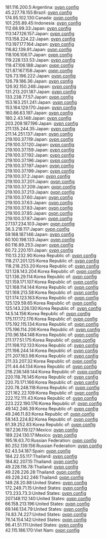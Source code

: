 181.116.200.5:Argentina: [ovpn config](vpn/181_116_200_5.ovpn)  
45.227.78.155:Brazil: [ovpn config](vpn/45_227_78_155.ovpn)  
174.95.102.130:Canada: [ovpn config](vpn/174_95_102_130.ovpn)  
101.255.89.45:Indonesia: [ovpn config](vpn/101_255_89_45.ovpn)  
112.68.99.33:Japan: [ovpn config](vpn/112_68_99_33.ovpn)  
113.147.126.157:Japan: [ovpn config](vpn/113_147_126_157.ovpn)  
113.158.224.22:Japan: [ovpn config](vpn/113_158_224_22.ovpn)  
113.197.177.164:Japan: [ovpn config](vpn/113_197_177_164.ovpn)  
116.82.139.91:Japan: [ovpn config](vpn/116_82_139_91.ovpn)  
118.106.106.17:Japan: [ovpn config](vpn/118_106_106_17.ovpn)  
119.228.133.53:Japan: [ovpn config](vpn/119_228_133_53.ovpn)  
119.47.106.188:Japan: [ovpn config](vpn/119_47_106_188.ovpn)  
121.87.167.158:Japan: [ovpn config](vpn/121_87_167_158.ovpn)  
126.73.196.222:Japan: [ovpn config](vpn/126_73_196_222.ovpn)  
126.79.186.36:Japan: [ovpn config](vpn/126_79_186_36.ovpn)  
126.92.150.248:Japan: [ovpn config](vpn/126_92_150_248.ovpn)  
131.213.201.187:Japan: [ovpn config](vpn/131_213_201_187.ovpn)  
133.238.77.57:Japan: [ovpn config](vpn/133_238_77_57.ovpn)  
153.163.251.241:Japan: [ovpn config](vpn/153_163_251_241.ovpn)  
153.164.129.170:Japan: [ovpn config](vpn/153_164_129_170.ovpn)  
160.86.63.197:Japan: [ovpn config](vpn/160_86_63_197.ovpn)  
180.2.43.148:Japan: [ovpn config](vpn/180_2_43_148.ovpn)  
203.209.187.196:Japan: [ovpn config](vpn/203_209_187_196.ovpn)  
211.135.244.35:Japan: [ovpn config](vpn/211_135_244_35.ovpn)  
211.14.251.137:Japan: [ovpn config](vpn/211_14_251_137.ovpn)  
219.100.37.119:Japan: [ovpn config](vpn/219_100_37_119.ovpn)  
219.100.37.120:Japan: [ovpn config](vpn/219_100_37_120.ovpn)  
219.100.37.159:Japan: [ovpn config](vpn/219_100_37_159.ovpn)  
219.100.37.192:Japan: [ovpn config](vpn/219_100_37_192.ovpn)  
219.100.37.196:Japan: [ovpn config](vpn/219_100_37_196.ovpn)  
219.100.37.197:Japan: [ovpn config](vpn/219_100_37_197.ovpn)  
219.100.37.199:Japan: [ovpn config](vpn/219_100_37_199.ovpn)  
219.100.37.2:Japan: [ovpn config](vpn/219_100_37_2.ovpn)  
219.100.37.201:Japan: [ovpn config](vpn/219_100_37_201.ovpn)  
219.100.37.209:Japan: [ovpn config](vpn/219_100_37_209.ovpn)  
219.100.37.213:Japan: [ovpn config](vpn/219_100_37_213.ovpn)  
219.100.37.60:Japan: [ovpn config](vpn/219_100_37_60.ovpn)  
219.100.37.63:Japan: [ovpn config](vpn/219_100_37_63.ovpn)  
219.100.37.83:Japan: [ovpn config](vpn/219_100_37_83.ovpn)  
219.100.37.85:Japan: [ovpn config](vpn/219_100_37_85.ovpn)  
219.100.37.87:Japan: [ovpn config](vpn/219_100_37_87.ovpn)  
27.137.234.103:Japan: [ovpn config](vpn/27_137_234_103.ovpn)  
36.3.218.117:Japan: [ovpn config](vpn/36_3_218_117.ovpn)  
59.168.187.146:Japan: [ovpn config](vpn/59_168_187_146.ovpn)  
60.100.198.133:Japan: [ovpn config](vpn/60_100_198_133.ovpn)  
60.116.89.253:Japan: [ovpn config](vpn/60_116_89_253.ovpn)  
60.72.220.151:Japan: [ovpn config](vpn/60_72_220_151.ovpn)  
110.13.232.90:Korea Republic of: [ovpn config](vpn/110_13_232_90.ovpn)  
118.217.201.125:Korea Republic of: [ovpn config](vpn/118_217_201_125.ovpn)  
118.218.253.20:Korea Republic of: [ovpn config](vpn/118_218_253_20.ovpn)  
121.128.143.204:Korea Republic of: [ovpn config](vpn/121_128_143_204.ovpn)  
121.136.29.114:Korea Republic of: [ovpn config](vpn/121_136_29_114.ovpn)  
121.159.171.107:Korea Republic of: [ovpn config](vpn/121_159_171_107.ovpn)  
121.168.114.144:Korea Republic of: [ovpn config](vpn/121_168_114_144.ovpn)  
121.169.213.58:Korea Republic of: [ovpn config](vpn/121_169_213_58.ovpn)  
121.174.123.163:Korea Republic of: [ovpn config](vpn/121_174_123_163.ovpn)  
125.129.59.65:Korea Republic of: [ovpn config](vpn/125_129_59_65.ovpn)  
125.143.226.130:Korea Republic of: [ovpn config](vpn/125_143_226_130.ovpn)  
14.5.14.156:Korea Republic of: [ovpn config](vpn/14_5_14_156.ovpn)  
175.117.172.176:Korea Republic of: [ovpn config](vpn/175_117_172_176.ovpn)  
175.192.115.134:Korea Republic of: [ovpn config](vpn/175_192_115_134.ovpn)  
175.196.114.206:Korea Republic of: [ovpn config](vpn/175_196_114_206.ovpn)  
210.96.184.148:Korea Republic of: [ovpn config](vpn/210_96_184_148.ovpn)  
211.177.51.175:Korea Republic of: [ovpn config](vpn/211_177_51_175.ovpn)  
211.198.112.133:Korea Republic of: [ovpn config](vpn/211_198_112_133.ovpn)  
211.198.244.14:Korea Republic of: [ovpn config](vpn/211_198_244_14.ovpn)  
211.207.163.98:Korea Republic of: [ovpn config](vpn/211_207_163_98.ovpn)  
211.33.207.32:Korea Republic of: [ovpn config](vpn/211_33_207_32.ovpn)  
211.44.44.134:Korea Republic of: [ovpn config](vpn/211_44_44_134.ovpn)  
218.236.149.144:Korea Republic of: [ovpn config](vpn/218_236_149_144.ovpn)  
220.118.76.145:Korea Republic of: [ovpn config](vpn/220_118_76_145.ovpn)  
220.70.171.166:Korea Republic of: [ovpn config](vpn/220_70_171_166.ovpn)  
220.78.248.118:Korea Republic of: [ovpn config](vpn/220_78_248_118.ovpn)  
221.162.22.109:Korea Republic of: [ovpn config](vpn/221_162_22_109.ovpn)  
222.112.111.43:Korea Republic of: [ovpn config](vpn/222_112_111_43.ovpn)  
223.222.190.176:Korea Republic of: [ovpn config](vpn/223_222_190_176.ovpn)  
49.142.246.39:Korea Republic of: [ovpn config](vpn/49_142_246_39.ovpn)  
49.246.11.83:Korea Republic of: [ovpn config](vpn/49_246_11_83.ovpn)  
58.143.224.82:Korea Republic of: [ovpn config](vpn/58_143_224_82.ovpn)  
61.39.252.83:Korea Republic of: [ovpn config](vpn/61_39_252_83.ovpn)  
187.236.119.127:Mexico: [ovpn config](vpn/187_236_119_127.ovpn)  
189.224.130.17:Mexico: [ovpn config](vpn/189_224_130_17.ovpn)  
195.16.63.70:Russian Federation: [ovpn config](vpn/195_16_63_70.ovpn)  
80.252.139.156:Russian Federation: [ovpn config](vpn/80_252_139_156.ovpn)  
62.43.54.187:Spain: [ovpn config](vpn/62_43_54_187.ovpn)  
184.22.55.117:Thailand: [ovpn config](vpn/184_22_55_117.ovpn)  
184.82.207.15:Thailand: [ovpn config](vpn/184_82_207_15.ovpn)  
49.228.116.78:Thailand: [ovpn config](vpn/49_228_116_78.ovpn)  
49.228.226.28:Thailand: [ovpn config](vpn/49_228_226_28.ovpn)  
49.228.242.246:Thailand: [ovpn config](vpn/49_228_242_246.ovpn)  
149.28.20.88:United States: [ovpn config](vpn/149_28_20_88.ovpn)  
172.249.71.15:United States: [ovpn config](vpn/172_249_71_15.ovpn)  
173.233.73.3:United States: [ovpn config](vpn/173_233_73_3.ovpn)  
207.148.112.140:United States: [ovpn config](vpn/207_148_112_140.ovpn)  
66.158.213.196:United States: [ovpn config](vpn/66_158_213_196.ovpn)  
69.146.134.79:United States: [ovpn config](vpn/69_146_134_79.ovpn)  
74.83.74.227:United States: [ovpn config](vpn/74_83_74_227.ovpn)  
76.14.154.142:United States: [ovpn config](vpn/76_14_154_142.ovpn)  
96.41.51.111:United States: [ovpn config](vpn/96_41_51_111.ovpn)  
42.115.186.170:Viet Nam: [ovpn config](vpn/42_115_186_170.ovpn)  
